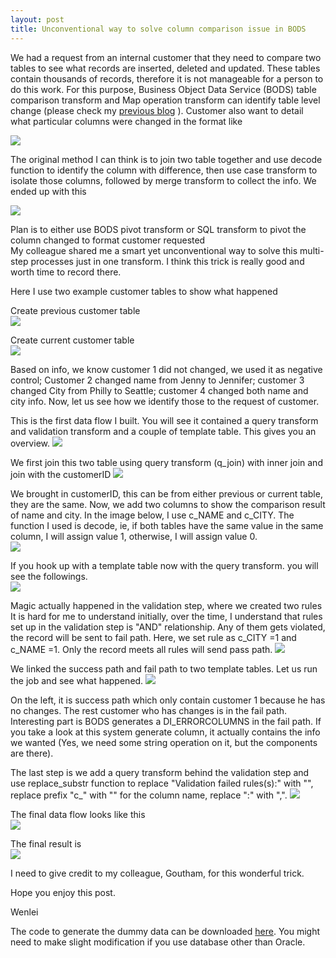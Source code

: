 ```yaml
---
layout: post
title: Unconventional way to solve column comparison issue in BODS
---
```


We had a request from an internal customer that they need to compare two tables to see what records are inserted, deleted and updated.  These tables contain thousands of records, therefore it is not manageable for a person to do this work. For this purpose, Business Object Data Service (BODS) table comparison transform and Map operation transform can identify table level change (please check my <a href="https://wenleicao.github.io/Observe-SAP-Data-Service-CDC-Behavior-Using-Table-Comparison/">previous blog</a> ).  Customer also want to detail what particular columns were changed in the format like

<img src="/images/blog9/format1.PNG" >

The original method I can think is to join two table together and use decode function to identify the column with difference, then use case transform to isolate those columns, followed by merge transform to collect the info.  We ended up with this  

<img src="/images/blog9/format2.PNG" >

Plan is to either use BODS pivot transform or SQL transform to pivot the column changed to format customer requested  
My colleague shared me a smart yet unconventional way to solve this multi-step processes just in one transform. I think this trick is really good and worth time to record there.   

Here I use two example customer tables to show what happened  

Create previous customer table  
<img src="/images/blog9/customer_before.PNG" >

Create current customer table  
<img src="/images/blog9/customer_after.PNG" >

Based on info, we know customer 1 did not changed, we used it as negative control; Customer 2 changed name from Jenny to Jennifer; customer 3 changed City from Philly to Seattle; customer 4 changed both name and city info. Now, let us see how we identify those to the request of customer.  

This is the first data flow I built.  You will see it contained a query transform and validation transform and a couple of template table. This gives you an overview. 
<img src="/images/blog9/data_flow.PNG" >

We first join this two table using query transform (q_join) with inner join and join with the customerID
<img src="/images/blog9/join_condition.PNG" >

We brought in customerID, this can be from either previous or current table, they are the same. 
Now, we add two columns to show the comparison result of name and city. In the image below, I use c_NAME and c_CITY. The function I used is decode, ie, if both tables have the same value in the same column, I will assign value 1, otherwise, I will assign value 0.  
<img src="/images/blog9/column_def.PNG" >

If you hook up with a template table now with the query transform. you will see the followings.  
<img src="/images/blog9/middle change.PNG" >

Magic actually happened in the validation step, where we created two rules
It is hard for me to understand initially, over the time, I understand that rules set up in the validation step is "AND" relationship. Any of them gets violated, the record will be sent to fail path.  Here, we set rule as c_CITY =1 and c_NAME =1. Only the record meets all rules will send pass path.
<img src="/images/blog9/validation.PNG" >


We linked the success path and fail path to two template tables. Let us run the job and see what happened.
<img src="/images/blog9/result1.PNG" >

On the left, it is success path which only contain customer 1 because he has no changes. The rest customer who has changes is in the fail path. Interesting part is BODS generates a DI_ERRORCOLUMNS in the fail path. If you take a look at this system generate column, it actually contains the info we wanted (Yes, we need some string operation on it, but the components are there). 


The last step is we add a query transform behind the validation step and use replace_substr function to replace "Validation failed rules(s):" with "", replace prefix "c_" with "" for the column name,  replace ":" with ",". 
<img src="/images/blog9/reformat_di_errorcolumns.PNG" >

The final data flow looks like this  
<img src="/images/blog9/data_flow2.PNG" >

The final result is   
<img src="/images/blog9/final result.PNG" >

I need to give credit to my colleague, Goutham, for this wonderful trick.

Hope you enjoy this post.

Wenlei  


The code to generate the dummy data can be downloaded <a href="/Files/blog9_code.sql">here</a>.  You might need to make slight modification if you use database other than Oracle.


